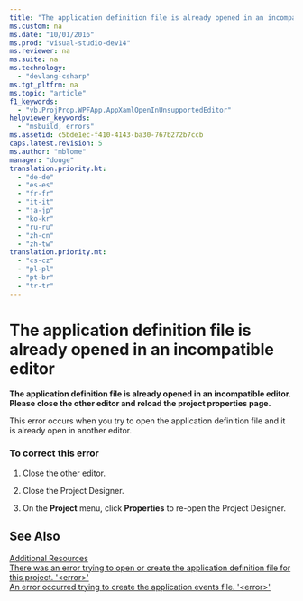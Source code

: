 ```yaml
---
title: "The application definition file is already opened in an incompatible editor"
ms.custom: na
ms.date: "10/01/2016"
ms.prod: "visual-studio-dev14"
ms.reviewer: na
ms.suite: na
ms.technology: 
  - "devlang-csharp"
ms.tgt_pltfrm: na
ms.topic: "article"
f1_keywords: 
  - "vb.ProjProp.WPFApp.AppXamlOpenInUnsupportedEditor"
helpviewer_keywords: 
  - "msbuild, errors"
ms.assetid: c5bde1ec-f410-4143-ba30-767b272b7ccb
caps.latest.revision: 5
ms.author: "mblome"
manager: "douge"
translation.priority.ht: 
  - "de-de"
  - "es-es"
  - "fr-fr"
  - "it-it"
  - "ja-jp"
  - "ko-kr"
  - "ru-ru"
  - "zh-cn"
  - "zh-tw"
translation.priority.mt: 
  - "cs-cz"
  - "pl-pl"
  - "pt-br"
  - "tr-tr"
---
```

# The application definition file is already opened in an incompatible editor
**The application definition file is already opened in an incompatible editor. Please close the other editor and reload the project properties page.**  
  
 This error occurs when you try to open the application definition file and it is already open in another editor.  
  
### To correct this error  
  
1.  Close the other editor.  
  
2.  Close the Project Designer.  
  
3.  On the **Project** menu, click **Properties** to re-open the Project Designer.  
  
## See Also  
 [Additional Resources](../reference/additional-msbuild-resources.md)   
 [There was an error trying to open or create the application definition file for this project. '\<error>'](../misc/ca2f2204-acfc-4fc6-8306-4dfd96ec507f.md)   
 [An error occurred trying to create the application events file. '\<error>'](../misc/an-error-occurred-trying-to-create-the-application-events-file.---error--.md)